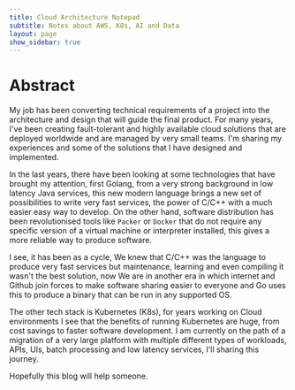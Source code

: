 ```yaml
---
title: Cloud Architecture Notepad
subtitle: Notes about AWS, K8s, AI and Data
layout: page
show_sidebar: true
---
```


# Abstract

My job has been converting technical requirements of a project into
the architecture and design that will guide the final product. For many years,
I've been creating fault-tolerant and highly available cloud solutions that are
deployed worldwide and are managed by very small teams. I'm sharing my
experiences and some of the solutions that I have designed and implemented.

In the last years, there have been looking at some technologies that have
brought my attention, first Golang, from a very strong background in low latency
Java services, this new modern language brings a new set of possibilities to
write very fast services, the power of C/C++ with a much easier easy way to
develop. On the other hand, software distribution has been revolutionised tools
like `Packer` or `Docker` that do not require any specific version of a virtual
machine or interpreter installed, this gives a more reliable way to produce
software.

I see, it has been as a cycle, We knew that C/C++ was the language to produce
very fast services but maintenance, learning and even compiling it wasn't the
best solution, now We are in another era in which internet and Github join
forces to make software sharing easier to everyone and Go uses this to produce
a binary that can be run in any supported OS.

The other tech stack is Kubernetes (K8s), for years working on Cloud
environments I see that the benefits of running Kubernetes are huge, from cost
savings to faster software development. I am currently on the path of a
migration of a very large platform with multiple different types of workloads,
APIs, UIs, batch processing and low latency services, I'll sharing this journey.

Hopefully this blog will help someone.